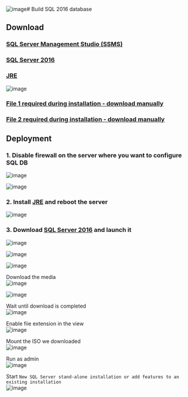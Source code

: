 ![image](https://github.com/guguji666666/GJS-ADRMS/assets/96930989/9e3cb631-76b7-48a7-9128-b0b320779260)# Build SQL 2016 database

## Download
### [SQL Server Management Studio (SSMS)](https://learn.microsoft.com/en-us/sql/ssms/download-sql-server-management-studio-ssms?view=sql-server-ver15#download-ssms)
### [SQL Server 2016](https://info.microsoft.com/ww-landing-sql-server-2016.html?culture=en-us&country=us)
### [JRE](https://www.oracle.com/java/technologies/downloads/#jre8-windows)
![image](https://github.com/guguji666666/GJS-ADRMS/assets/96930989/0d86177c-33fe-4c53-9fa3-612cc0db6e80) <br>
### [File 1 required during installation - download manually](https://go.microsoft.com/fwlink/?Linkld=836819&lcid=1033)
### [File 2 required during installation - download manually](https://go.microsoft.com/fwlink/?Linkld=850317&lcid=1033)

## Deployment
### 1. Disable firewall on the server where you want to configure SQL DB
![image](https://github.com/guguji666666/GJS-ADRMS/assets/96930989/04c0cca1-2511-4926-bf53-98faff304160)

![image](https://github.com/guguji666666/GJS-ADRMS/assets/96930989/7f16f01f-51cc-4d72-9474-ceae35a8f4df)

### 2. Install [JRE](https://www.oracle.com/java/technologies/downloads/#jre8-windows) and reboot the server
![image](https://github.com/guguji666666/GJS-ADRMS/assets/96930989/0d86177c-33fe-4c53-9fa3-612cc0db6e80)

### 3. Download [SQL Server 2016](https://info.microsoft.com/ww-landing-sql-server-2016.html?culture=en-us&country=us) and launch it
![image](https://github.com/guguji666666/GJS-ADRMS/assets/96930989/f52dc269-94b1-4dc9-b173-da8b0cc07643)

![image](https://github.com/guguji666666/GJS-ADRMS/assets/96930989/53f0073c-b3b6-4988-8e8b-2352193c77c7)

![image](https://github.com/guguji666666/GJS-ADRMS/assets/96930989/df595c93-aecc-4f9a-8738-0cf1df3e87c5)

Download the media <br>
![image](https://github.com/guguji666666/GJS-ADRMS/assets/96930989/5ba064a2-7e94-4b6d-8154-12e1be7fae07)

![image](https://github.com/guguji666666/GJS-ADRMS/assets/96930989/d4849da1-8c58-44aa-80be-1e9dc80fb21c)

Wait until download is completed <br>
![image](https://github.com/guguji666666/GJS-ADRMS/assets/96930989/5412da19-6999-477c-960a-690564cdd83c)

Enable fiie extension in the view <br>
![image](https://github.com/guguji666666/GJS-ADRMS/assets/96930989/ad849932-6d85-4d51-a784-457613fc68c1)

Mount the ISO we downloaded <br>
![image](https://github.com/guguji666666/GJS-ADRMS/assets/96930989/735ed58e-3b11-4298-8224-6fe120502974)

Run as admin <br>
![image](https://github.com/guguji666666/GJS-ADRMS/assets/96930989/b665228c-37fe-4917-be90-a53dcbc34cd1)

Start `New SQL Server stand-alone installation or add features to an existing installation` <br>
![image](https://github.com/guguji666666/GJS-ADRMS/assets/96930989/07d36227-2054-4179-a776-c06e5fef9de6)






